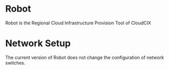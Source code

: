 # Robot
Robot is the Regional Cloud Infrastructure Provision Tool of CloudCIX

#  Network Setup
The current version of Robot does not change the configuration of network switches.
